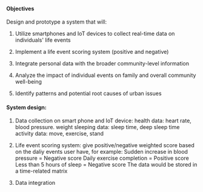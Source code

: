 #### Objectives

Design and prototype a system that will:

1. Utilize smartphones and IoT devices to collect real-time data on individuals' life events

2. Implement a life event scoring system (positive and negative)

3. Integrate personal data with the broader community-level information

4. Analyze the impact of individual events on family and overall community well-being

5. Identify patterns and potential root causes of urban issues

#### System design:

1. Data collection on smart phone and IoT device:
health data: heart rate, blood pressure. weight
sleeping data: sleep time, deep sleep time
activity data: move, exercise, stand

2. Life event scoring system:
give positive/negative weighted score based on the daliy events user have, for example:
Sudden increase in blood pressure = Negative score
Daily exercise completion = Positive score
Less than 5 hours of sleep = Negative score
The data would be stored in a time-related matrix

3. Data integration

